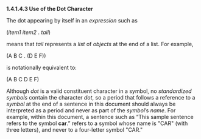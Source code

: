 **1.4.1.4.3 Use of the Dot Character** 

The dot appearing by itself in an *expression* such as 

(*item1 item2* . *tail*) 

means that *tail* represents a *list* of *objects* at the end of a list. For example, 

(A B C . (D E F)) 

is notationally equivalent to: 

(A B C D E F) 

Although *dot* is a valid constituent character in a symbol, no *standardized symbols* contain the character *dot*, so a period that follows a reference to a *symbol* at the end of a sentence in this document should always be interpreted as a period and never as part of the *symbol*’s *name*. For example, within this document, a sentence such as “This sample sentence refers to the symbol **car**.” refers to a symbol whose name is "CAR" (with three letters), and never to a four-letter symbol "CAR." 

